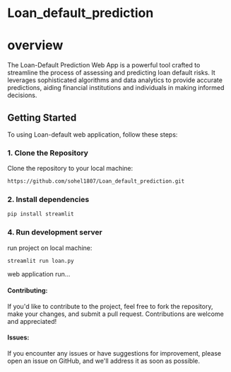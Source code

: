 # Loan_default_prediction

# overview
The Loan-Default Prediction Web App is a powerful tool crafted to streamline the process of assessing and predicting loan default risks. It leverages sophisticated algorithms and data analytics to provide accurate predictions, aiding financial institutions and individuals in making informed decisions.

## Getting Started

To using Loan-default web application, follow these steps:

### 1. Clone the Repository
Clone the repository to your local machine:

```bash
https://github.com/sohel1807/Loan_default_prediction.git
```
### 2. Install dependencies
```bash
pip install streamlit
```
### 4. Run development server
run project on local machine:
```bash
streamlit run loan.py
```
web application run...

#### Contributing:

If you'd like to contribute to the project, feel free to fork the repository, make your changes, and submit a pull request. Contributions are welcome and appreciated!

#### Issues:

If you encounter any issues or have suggestions for improvement, please open an issue on GitHub, and we'll address it as soon as possible.
